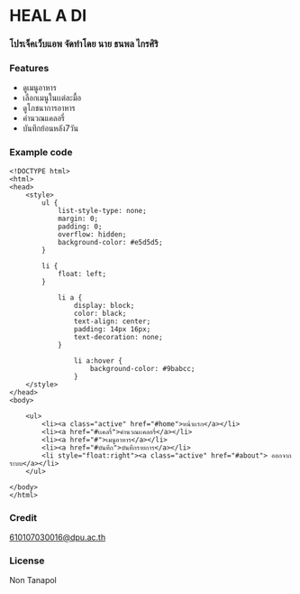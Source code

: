 # HEAL A DI
### โปรเจ็คเว็บแอพ จัดทำโดย นาย ธนพล ไกรศิริ
### Features
<ul style="list-style-type:disc;">
<li>ดูเมนูอาหาร</li>
<li>เลือกเมนูในเเต่ละมื้อ</li>  
<li>ดูโภชนาการอาหาร</li>  
<li>คำนวณแคลอรี่</li>  
<li>บันทึกย้อนหลัง7วัน</li>  
  </ul>
  
### Example code  

```
<!DOCTYPE html>
<html>
<head>
    <style>
        ul {
            list-style-type: none;
            margin: 0;
            padding: 0;
            overflow: hidden;
            background-color: #e5d5d5;
        }

        li {
            float: left;
        }

            li a {
                display: block;
                color: black;
                text-align: center;
                padding: 14px 16px;
                text-decoration: none;
            }

                li a:hover {
                    background-color: #9babcc;
                }
    </style>
</head>
<body>

    <ul>
        <li><a class="active" href="#home">หน้าเเรก</a></li>
        <li><a href="#เเคลรี่">คำนวณเเคลอรี่</a></li>
        <li><a href="#">เมนูอาหาร</a></li>
        <li><a href="#บันทึก">บันทึกรายการ</a></li>
        <li style="float:right"><a class="active" href="#about"> ออกจากระบบ</a></li>
    </ul>

</body>
</html>
```

### Credit
610107030016@dpu.ac.th

### License
Non Tanapol
